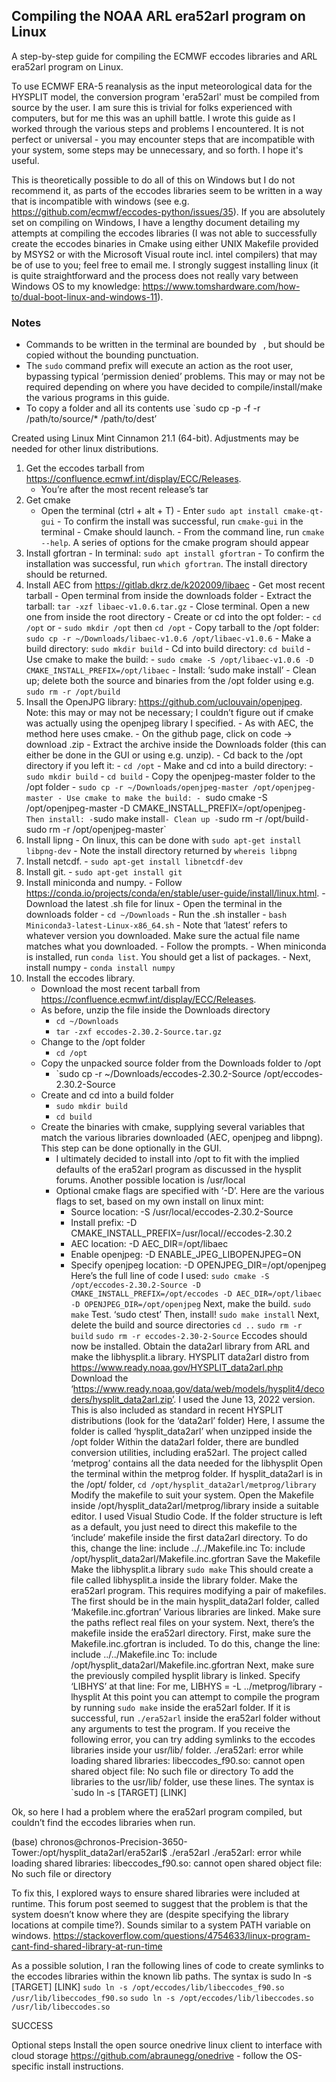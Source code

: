## Compiling the NOAA ARL era52arl program on Linux

A step-by-step guide for compiling the ECMWF eccodes libraries and ARL era52arl program on Linux.

To use ECMWF ERA-5 reanalysis as the input meteorological data for the HYSPLIT model, the conversion program 'era52arl' must be compiled from source by the user. I am sure this is trivial for folks experienced with computers, but for me this was an uphill battle. I wrote this guide as I worked through the various steps and problems I encountered. It is not perfect or universal - you may encounter steps that are incompatible with your system, some steps may be unnecessary, and so forth. I hope it's useful. 

This is theoretically possible to do all of this on Windows but I do not recommend it, as parts of the eccodes libraries seem to be written in a way that is incompatible with windows (see e.g. https://github.com/ecmwf/eccodes-python/issues/35). If you are absolutely set on compiling on Windows, I have a lengthy document detailing my attempts at compiling the eccodes libraries (I was not able to successfully create the eccodes binaries in Cmake using either UNIX Makefile provided by MSYS2 or with the Microsoft Visual route incl. intel compilers) that may be of use to you; feel free to email me. I strongly suggest installing linux (it is quite straightforward and the process does not really vary between Windows OS to my knowledge: https://www.tomshardware.com/how-to/dual-boot-linux-and-windows-11). 

### Notes
- Commands to be written in the terminal are bounded by ` `, but should be copied without the bounding punctuation.
- The `sudo` command prefix will execute an action as the root user, bypassing typical ‘permission denied’ problems. This may or may not be required depending on where you have decided to compile/install/make the various programs in this guide.
- To copy a folder and all its contents use `sudo cp -p -f -r /path/to/source/* /path/to/dest’

Created using Linux Mint Cinnamon 21.1 (64-bit). Adjustments may be needed for other linux distributions.

1. Get the eccodes tarball from https://confluence.ecmwf.int/display/ECC/Releases.
      - You’re after the most recent release’s tar
2. Get cmake
      - Open the terminal (ctrl + alt + T)
       - Enter `sudo apt install cmake-qt-gui`
       - To confirm the install was successful, run `cmake-gui` in the terminal
       - Cmake should launch.
       - From the command line, run `cmake --help`. A series of options for the cmake program should appear
3. Install gfortran
       - In terminal: `sudo apt install gfortran`
       - To confirm the installation was successful, run `which gfortran`. The install directory should be returned.
4. Install AEC from https://gitlab.dkrz.de/k202009/libaec
       - Get most recent tarball
       - Open terminal from inside the downloads folder
       - Extract the tarball: `tar -xzf libaec-v1.0.6.tar.gz`
       - Close terminal. Open a new one from inside the root directory
       - Create or cd into the opt folder:
           - `cd /opt` or 
           - `sudo mkdir /opt` then `cd /opt`
       - Copy tarball to the /opt folder: `sudo cp -r ~/Downloads/libaec-v1.0.6 /opt/libaec-v1.0.6`
       - Make a build directory: `sudo mkdir build`
       - Cd into build directory: `cd build`
       - Use cmake to make the build:
           - `sudo cmake -S /opt/libaec-v1.0.6 -D CMAKE_INSTALL_PREFIX=/opt/libaec`
       - Install: ‘sudo make install’
       - Clean up; delete both the source and binaries from the /opt folder using e.g. `sudo rm -r /opt/build`
5. Insall the OpenJPG library: https://github.com/uclouvain/openjpeg. Note: this may or may not be necessary; I couldn’t figure out if cmake was actually using the openjpeg library I specified. 
       - As with AEC, the method here uses cmake.
       - On the github page, click on code -> download .zip
       - Extract the archive inside the Downloads folder (this can either be done in the GUI or using e.g. unzip).
       - Cd back to the /opt directory if you left it: 
           - `cd /opt`
       - Make and cd into a build directory:
           - `sudo mkdir build`
           - `cd build`
       - Copy the openjpeg-master folder to the /opt folder
           - `sudo cp -r ~/Downloads/openjpeg-master /opt/openjpeg-master
       - Use cmake to make the build:
           - `sudo cmake -S /opt/openjpeg-master -D CMAKE_INSTALL_PREFIX=/opt/openjpeg`
       - Then install:
            - `sudo make install`
       - Clean up
           - `sudo rm -r /opt/build`
           - `sudo rm -r /opt/openjpeg-master`
6. Install lipng
       - On linux, this can be done with `sudo apt-get install libpng-dev`
       - Note the install directory returned by `whereis libpng`
7. Install netcdf. 
       - `sudo apt-get install libnetcdf-dev`
8. Install git.
       - `sudo apt-get install git`
9. Install miniconda and numpy.
       - Follow https://conda.io/projects/conda/en/stable/user-guide/install/linux.html.
       - Download the latest .sh file for linux
       - Open the terminal in the downloads folder
           - `cd ~/Downloads`
       - Run the .sh installer
           - `bash Miniconda3-latest-Linux-x86_64.sh`
       - Note that ‘latest’ refers to whatever version you downloaded. Make sure the actual file name matches what you downloaded.
       - Follow the prompts.
       - When miniconda is installed, run `conda list`. You should get a list of packages.
       - Next, install numpy
           - `conda install numpy`
10. Install the eccodes library.
       - Download the most recent tarball from https://confluence.ecmwf.int/display/ECC/Releases.
       - As before, unzip the file inside the Downloads directory
           - `cd ~/Downloads`
           - `tar -zxf eccodes-2.30.2-Source.tar.gz`
       - Change to the /opt folder
           - `cd /opt`
       - Copy the unpacked source folder from the Downloads folder to /opt
           - `sudo cp -r ~/Downloads/eccodes-2.30.2-Source /opt/eccodes-2.30.2-Source
       - Create and cd into a build folder
           - `sudo mkdir build`
           - `cd build`
       - Create the binaries with cmake, supplying several variables that match the various libraries downloaded (AEC, openjpeg and libpng). This step can be done optionally in the GUI. 
           - I ultimately decided to install into /opt to fit with the implied defaults of the era52arl program as discussed in the hysplit forums. Another possible location is /usr/local
           - Optional cmake flags are specified with ‘-D’. Here are the various flags to set, based on my own install on linux mint:
               - Source location: -S /usr/local/eccodes-2.30.2-Source
               - Install prefix: -D CMAKE_INSTALL_PREFIX=/usr/local//eccodes-2.30.2
               - AEC location: -D AEC_DIR=/opt/libaec
               - Enable openjpeg: -D ENABLE_JPEG_LIBOPENJPEG=ON
               - Specify openjpeg location: -D OPENJPEG_DIR=/opt/openjpeg
Here’s the full line of code I used: `sudo cmake -S /opt/eccodes-2.30.2-Source -D CMAKE_INSTALL_PREFIX=/opt/eccodes -D AEC_DIR=/opt/libaec -D OPENJPEG_DIR=/opt/openjpeg`
Next, make the build.
`sudo make`
Test. 
‘sudo ctest’
Then, install!
`sudo make install`
Next, delete the build and source directories
`cd ..`
`sudo rm -r build`
`sudo rm -r eccodes-2.30-2-Source`
Eccodes should now be installed.
Obtain the data2arl library from ARL and make the libhysplit.a library.
HYSPLIT data2arl distro from https://www.ready.noaa.gov/HYSPLIT_data2arl.php
Download the ‘https://www.ready.noaa.gov/data/web/models/hysplit4/decoders/hysplit_data2arl.zip’. I used the June 13, 2022 version.
This is also included as standard in recent HYSPLIT distributions (look for the ‘data2arl’ folder)
Here, I assume the folder is called ‘hysplit_data2arl’ when unzipped inside the /opt folder
Within the data2arl folder, there are bundled conversion utilities, including era52arl. 
The project called ‘metprog’ contains all the data needed for the libhysplit
Open the terminal within the metprog folder.
If hysplit_data2arl is in the /opt/ folder, `cd /opt/hysplit_data2arl/metprog/library`
Modify the makefile to suit your system.
Open the Makefile inside /opt/hysplit_data2arl/metprog/library inside a suitable editor. I used Visual Studio Code. 
If  the folder structure is left as a default, you just need to direct this makefile to the ‘include’ makefile inside the first data2arl directory. 
To do this, change the line:
include ../../Makefile.inc
To:
include /opt/hysplit_data2arl/Makefile.inc.gfortran
Save the Makefile
Make the libhysplit.a library
`sudo make`
This should create a file called libhysplit.a inside the library folder.
Make the era52arl program.
This requires modifying a pair of makefiles.
The first should be in the main hysplit_data2arl folder, called ‘Makefile.inc.gfortran’
Various libraries are linked. Make sure the paths reflect real files on your system.
Next, there’s the makefile inside the era52arl directory.
First, make sure the Makefile.inc.gfortran is included. 
To do this, change the line:
include ../../Makefile.inc
To:
include /opt/hysplit_data2arl/Makefile.inc.gfortran
Next, make sure the previously compiled hysplit library is linked. Specify ‘LIBHYS’ at that line:
For me, LIBHYS = -L ../metprog/library -lhysplit
At this point you can attempt to compile the program by running `sudo make` inside the era52arl folder.
If it is successful, run `./era52arl` inside the era52arl folder without any arguments to test the program.
If you receive the following error, you can try adding symlinks to the eccodes libraries inside your usr/lib/ folder. 
./era52arl: error while loading shared libraries: libeccodes_f90.so: cannot open shared object file: No such file or directory
To add the libraries to the usr/lib/ folder, use these lines. The syntax is `sudo ln -s [TARGET] [LINK]

Ok, so here I had a problem where the era52arl program compiled, but couldn’t find the eccodes libraries when run.

(base) chronos@chronos-Precision-3650-Tower:/opt/hysplit_data2arl/era52arl$ ./era52arl
./era52arl: error while loading shared libraries: libeccodes_f90.so: cannot open shared object file: No such file or directory

To fix this, I explored ways to ensure shared libraries were included at runtime. This forum post seemed to suggest that the problem is that the system doesn’t know where they are (despite specifying the library locations at compile time?). Sounds similar to a system PATH variable on windows. https://stackoverflow.com/questions/4754633/linux-program-cant-find-shared-library-at-run-time

As a possible solution, I ran the following lines of code to create symlinks to the eccodes libraries within the known lib paths. The syntax is sudo ln -s [TARGET] [LINK]
`sudo ln -s /opt/eccodes/lib/libeccodes_f90.so /usr/lib/libeccodes_f90.so`
`sudo ln -s /opt/eccodes/lib/libeccodes.so /usr/lib/libeccodes.so`

SUCCESS

Optional steps
Install the open source onedrive linux client to interface with cloud storage
https://github.com/abraunegg/onedrive - follow the OS-specific install instructions.
